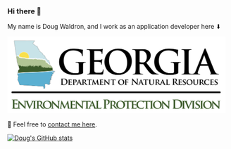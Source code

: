 ### Hi there 👋

My name is Doug Waldron, and I work as an application developer here ⬇

<a href="https://epd.georgia.gov/"><img alt="Georgia Environmental Protection Division" src="https://raw.githubusercontent.com/gaepdit/gaepd-brand/master/dist/logos/epd-logo.svg" style="max-width:100%;" width=495></a>

💬 Feel free to [contact me here](https://github.com/dougwaldron/dougwaldron/issues).

[![Doug's GitHub stats](https://github-readme-stats.vercel.app/api?username=dougwaldron&count_private=true&hide=stars&show_icons=true&theme=vue)](https://github.com/anuraghazra/github-readme-stats)

